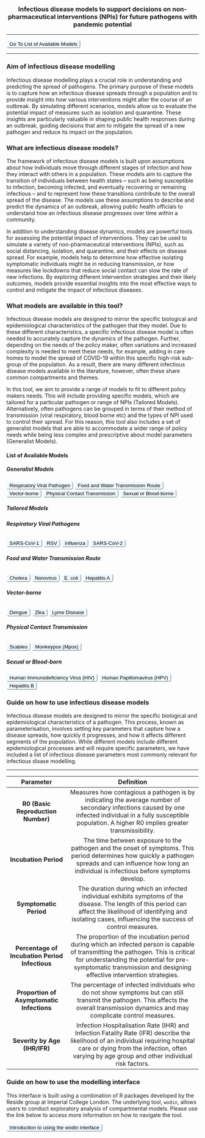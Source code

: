 <h3 align="center">

**Infectious disease models to support decisions on non-pharmaceutical interventions (NPIs) for future pathogens with pandemic potential**

</h3>

---

<button onclick="window.location.href='#list-of-available-models';" style = "background: aliceblue; border-radius: 5px; border-color: azure">
Go To List of Available Models
</button>

---

### **Aim of infectious disease modelling**

Infectious disease modelling plays a crucial role in understanding and predicting the spread of pathogens. The primary purpose of these models is to capture how an infectious disease spreads through a population and to provide insight into how various interventions might alter the course of an outbreak. By simulating different scenarios, models allow us to evaluate the potential impact of measures such as isolation and quarantine. These insights are particularly valuable in shaping public health responses during an outbreak, guiding decisions that aim to mitigate the spread of a new pathogen and reduce its impact on the population.

### **What are infectious disease models?**

The framework of infectious disease models is built upon assumptions about how individuals move through different stages of infection and how they interact with others in a population. These models aim to capture the transition of individuals between health states – such as being susceptible to infection, becoming infected, and eventually recovering or remaining infectious – and to represent how these transitions contribute to the overall spread of the disease. The models use these assumptions to describe and predict the dynamics of an outbreak, allowing public health officials to understand how an infectious disease progresses over time within a community.

In addition to understanding disease dynamics, models are powerful tools for assessing the potential impact of interventions. They can be used to simulate a variety of non-pharmaceutical interventions (NPIs), such as social distancing, isolation, and quarantine, and their effects on disease spread. For example, models help to determine how effective isolating symptomatic individuals might be in reducing transmission, or how measures like lockdowns that reduce social contact can slow the rate of new infections. By exploring different intervention strategies and their likely outcomes, models provide essential insights into the most effective ways to control and mitigate the impact of infectious diseases.

### **What models are available in this tool?**

Infectious disease models are designed to mirror the specific biological and epidemiological characteristics of the pathogen that they model. Due to these different characteristics, a specific infectious disease model is often needed to accurately capture the dynamics of the pathogen. Further, depending on the needs of the policy maker, often variations and increased complexity is needed to meet these needs, for example, adding in care homes to model the spread of COVID-19 within this specific high-risk sub-group of the population. As a result, there are many different infectious disease models available in the literature, however, often these share common compartments and themes.   

In this tool, we aim to provide a range of models to fit to different policy makers needs. This will include providing specific models, which are tailored for a particular pathogen or range of NPIs (Tailored Models). Alternatively, often pathogens can be grouped in terms of their method of transmission (viral respiratory, blood borne etc) and the types of NPI used to control their spread. For this reason, this tool also includes a set of generalist models that are able to accommodate a wider range of policy needs while being less complex and prescriptive about model parameters (Generalist Models).  

#### **List of Available Models**

##### **Generalist Models**

<button onclick="window.location.href='apps/viral_respiratory';" style = "background: aliceblue; border-radius: 5px; border-color: azure">
Respiratory Viral Pathogen
</button>
<button onclick="window.location.href='';" style = "background: aliceblue; border-radius: 5px; border-color: azure">
Food and Water Transmission Route
</button>
<button onclick="window.location.href='';" style = "background: aliceblue; border-radius: 5px; border-color: azure">
Vector-borne
</button>
<button onclick="window.location.href='';" style = "background: aliceblue; border-radius: 5px; border-color: azure">
Physical Contact Transmission
</button>
<button onclick="window.location.href='';" style = "background: aliceblue; border-radius: 5px; border-color: azure">
Sexual or Blood-borne
</button>


##### **Tailored Models**

###### **Respiratory Viral Pathogens**

<button onclick="window.location.href='apps/sars-cov-1';" style="background: aliceblue; border-radius: 5px; border-color: azure;">
SARS-CoV-1
</button>

<button onclick="window.location.href='apps/rsv';" style="background: aliceblue; border-radius: 5px; border-color: azure;">
RSV
</button>

<button onclick="window.location.href='apps/influenza';" style="background: aliceblue; border-radius: 5px; border-color: azure;">
Influenza
</button>

<button onclick="window.location.href='apps/sars-cov-2';" style="background: aliceblue; border-radius: 5px; border-color: azure;">
SARS-CoV-2
</button>

###### **Food and Water Transmission Route**

<button onclick="window.location.href='apps/cholera';" style="background: aliceblue; border-radius: 5px; border-color: azure;">
Cholera
</button>

<button onclick="window.location.href='apps/norovirus';" style="background: aliceblue; border-radius: 5px; border-color: azure;">
Norovirus
</button>

<button onclick="window.location.href='apps/e-coli';" style="background: aliceblue; border-radius: 5px; border-color: azure;">
E. coli
</button>

<button onclick="window.location.href='apps/hepatitis-a';" style="background: aliceblue; border-radius: 5px; border-color: azure;">
Hepatitis A
</button>

###### **Vector-borne**

<button onclick="window.location.href='apps/dengue';" style="background: aliceblue; border-radius: 5px; border-color: azure;">
Dengue
</button>

<button onclick="window.location.href='apps/zika';" style="background: aliceblue; border-radius: 5px; border-color: azure;">
Zika
</button>

<button onclick="window.location.href='apps/lyme-disease';" style="background: aliceblue; border-radius: 5px; border-color: azure;">
Lyme Disease
</button>

###### **Physical Contact Transmission**

<button onclick="window.location.href='apps/dengue';" style="background: aliceblue; border-radius: 5px; border-color: azure;">
Scabies
</button>

<button onclick="window.location.href='apps/zika';" style="background: aliceblue; border-radius: 5px; border-color: azure;">
Monkeypox (Mpox)
</button>

##### Sexual or Blood-born

<button onclick="window.location.href='apps/hiv';" style="background: aliceblue; border-radius: 5px; border-color: azure;">
Human Immunodeficiency Virus (HIV)
</button>

<button onclick="window.location.href='apps/hpv';" style="background: aliceblue; border-radius: 5px; border-color: azure;">
Human Papillomavirus (HPV)
</button>

<button onclick="window.location.href='apps/hepatitis-b';" style="background: aliceblue; border-radius: 5px; border-color: azure;">
Hepatitis B
</button>


### **Guide on how to use infectious disease models**

Infectious disease models are designed to mirror the specific biological and epidemiological characteristics of a pathogen. This process, known as parameterisation, involves setting key parameters that capture how a disease spreads, how quickly it progresses, and how it affects different segments of the population. While different models include different epidemiological processes and will require specific parameters, we have included a list of infectious disease parameters most commonly relevant for infectious disase modelling.

------------------------------------------------------------------------

|                   Parameter                    |                                                                                                                     Definition                                                                                                                      |
|:----------------------------------:|:----------------------------------:|
|       **R0 (Basic Reproduction Number)**       |                  Measures how contagious a pathogen is by indicating the average number of secondary infections caused by one infected individual in a fully susceptible population. A higher R0 implies greater transmissibility.                  |
|             **Incubation Period**              |                     The time between exposure to the pathogen and the onset of symptoms. This period determines how quickly a pathogen spreads and can influence how long an individual is infectious before symptoms develop.                      |
|             **Symptomatic Period**             |               The duration during which an infected individual exhibits symptoms of the disease. The length of this period can affect the likelihood of identifying and isolating cases, influencing the success of control measures.               |
| **Percentage of Incubation Period Infectious** | The proportion of the incubation period during which an infected person is capable of transmitting the pathogen. This is critical for understanding the potential for pre-symptomatic transmission and designing effective intervention strategies. |
|   **Proportion of Asymptomatic Infections**    |                              The percentage of infected individuals who do not show symptoms but can still transmit the pathogen. This affects the overall transmission dynamics and may complicate control measures.                               |
|         **Severity by Age (IHR/IFR)**          |         Infection Hospitalisation Rate (IHR) and Infection Fatality Rate (IFR) describe the likelihood of an individual requiring hospital care or dying from the infection, often varying by age group and other individual risk factors.          |

### **Guide on how to use the modelling interface**

This interface is built using a combination of R packages developed by the Reside group at Imperial College London. The underlying tool, `wodin`, allows users to conduct exploratory analysis of compartmental models. Please use the link below to access more information on how to navigate the tool. 

<button onclick="window.location.href='#list-of-available-models';" style = "background: aliceblue; border-radius: 5px; border-color: azure">
Introduction to using the wodin interface
</button>